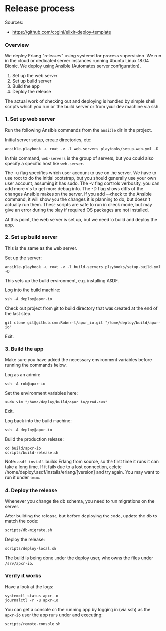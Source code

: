 # Release process

Sources:
  - https://github.com/cogini/elixir-deploy-template

### Overview

We deploy Erlang "releases" using systemd for process supervision. We run in the cloud or dedicated server instances running Ubuntu Linux 18.04 Bionic. We deploy using Ansible (Automates server configuration).

1. Set up the web server
2. Set up build server
3. Build the app
4. Deploy the release

The actual work of checking out and deploying is handled by simple shell scripts which you run on the build server or from your dev machine via ssh.

### 1. Set up web server

Run the following Ansible commands from the `ansible` dir in the project.

Initial server setup, create directories, etc:

```
ansible-playbook -u root -v -l web-servers playbooks/setup-web.yml -D
```

In this command, `web-servers` is the group of servers, but you could also specify a specific host like `web-server`.

The -u flag specifies which user account to use on the server. We have to use root to do the initial bootstrap, but you should generally use your own user account, assuming it has sudo. The -v flag controls verbosity, you can add more v's to get more debug info. The -D flag shows diffs of the changes Ansible makes on the server. If you add --check to the Ansible command, it will show you the changes it is planning to do, but doesn't actually run them. These scripts are safe to run in check mode, but may give an error during the play if required OS packages are not installed.

At this point, the web server is set up, but we need to build and deploy the app.

### 2. Set up build server

This is the same as the web server.

Set up the server:

```
ansible-playbook -u root -v -l build-servers playbooks/setup-build.yml -D
```

This sets up the build environment, e.g. installing ASDF.

Log into the build machine:

```
ssh -A deploy@apxr-io
```

Check out project from git to build directory that was created at the end of the last step.

```
git clone git@github.com:Rober-t/apxr_io.git "/home/deploy/build/apxr-io"
```

Exit.

### 3. Build the app

Make sure you have added the necessary environment variables before running the commands
below.

Log as an admin:

```
ssh -A rob@apxr-io
```

Set the environment variables here:

```
sudo vim "/home/deploy/build/apxr-io/prod.exs"
```

Exit.

Log back into the build machine:

```
ssh -A deploy@apxr-io
```

Build the production release:

```
cd build/apxr-io
scripts/build-release.sh
```

Note: `asdf install` builds Erlang from source, so the first time it runs it can take a long time. If it fails due to a lost connection, delete /home/deploy/.asdf/installs/erlang/[version] and try again. You may want to run it under `tmux`.

### 4. Deploy the release

Whenever you change the db schema, you need to run migrations on the server.

After building the release, but before deploying the code, update the db to match the code:

```
scripts/db-migrate.sh
```

Deploy the release:

```
scripts/deploy-local.sh
```

The build is being done under the deploy user, who owns the files under `/srv/apxr-io`.

### Verify it works

Have a look at the logs:

```
systemctl status apxr-io
journalctl -r -u apxr-io
```

You can get a console on the running app by logging in (via ssh) as the `apxr-io` user the app runs under and executing:

```
scripts/remote-console.sh
```